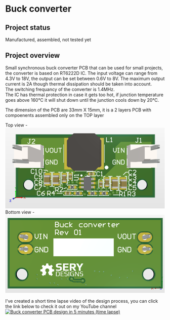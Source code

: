 # Buck converter

## Project status 
Manufactured, assembled, not tested yet

## Project overview

Small synchronous buck converter PCB that can be used for small projects, the converter is based on RT6222D IC.
The input voltage can range from 4.3V to 18V, the output can be set between 0.6V to 8V.
The maximum output current is 2A though thermal dissipation should be taken into account.\
The switching frequancy of the converter is 1.4MHz.\
The IC has thermal protection in case it gets too hot, if junction temperature goes above 160°C it will shut down until the junction cools down by 20°C.

The dimension of the PCB are 33mm X 15mm, it is a 2 layers PCB with compoenents assembled only on the TOP layer

Top view - \
![image](https://raw.githubusercontent.com/SeryDesigns/Buck-converter/main/docs/TOP.png)
\
Bottom view -  \
![image](https://raw.githubusercontent.com/SeryDesigns/Buck-converter/main/docs/BOTTOM.png)

I've created a short time lapse video of the design process, you can click the link below to check it out on my YouTube channel \
[![Buck converter PCB design in 5 minutes (time lapse)](https://img.youtube.com/vi/Ut0V4XA0QD4/hqdefault.jpg)](https://youtu.be/Ut0V4XA0QD4)

